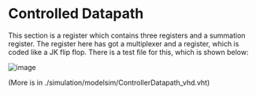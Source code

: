 # Controlled Datapath

This section is a register which contains three registers and a summation register. The register here has got a multiplexer and a register, which is coded like a JK flip flop.
There is a test file for this, which is shown below:

![image](https://user-images.githubusercontent.com/49998052/112179103-4a4f7580-8bf2-11eb-935c-f18936810026.png)

(More is in ./simulation/modelsim/ControllerDatapath_vhd.vht)

